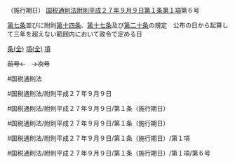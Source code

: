 （施行期日）
[国税通則法附則平成２７年９月９日第１条第１項](国税通則法＿＿＿＿附則平成２７年９月９日第１条第１項)第６号

[第七条](国税通則法＿＿＿＿附則平成２７年９月９日第７条第１項)並びに附則[第十四条](国税通則法＿＿＿＿附則平成２７年９月９日第１４条第１項)、[第十七条](国税通則法＿＿＿＿附則平成２７年９月９日第１７条第１項)及び[第二十条](国税通則法＿＿＿＿附則平成２７年９月９日第２０条第１項)の規定　公布の日から起算して三年を超えない範囲内において政令で定める日

[条(全)](国税通則法＿＿＿＿附則平成２７年９月９日第１条_.md)    [項(全)](国税通則法＿＿＿＿附則平成２７年９月９日第１条第１項_.md)    [項](国税通則法＿＿＿＿附則平成２７年９月９日第１条第１項.md)

~~前号←~~　~~→次号~~

#国税通則法

#国税通則法/附則平成２７年９月９日

#国税通則法/附則平成２７年９月９日/第１条（施行期日）

#国税通則法/附則平成２７年９月９日/第１条（施行期日）

#国税通則法/附則平成２７年９月９日/第１条（施行期日）/第１項

#国税通則法/附則平成２７年９月９日/第１条（施行期日）/第１項/第６号

